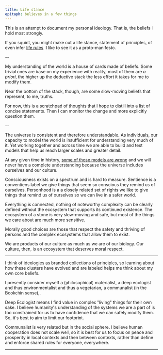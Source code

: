 ```yaml
---
title: Life stance
epitaph: believes in a few things
---
```


This is an attempt to document my personal ideology. That is, the beliefs I hold most strongly.

If you squint, you might make out a life stance, statement of principles, of even infer [life rules](https://www.ribbonfarm.com/2018/02/15/make-your-own-rules/). I like to see it as a proto-manifesto.

--

My understanding of the world is a house of cards made of beliefs. Some trivial ones are base on my experience with reality, most of them are _a priori_, the higher up the deductive stack the less effort it takes for me to modify them.

Near the bottom of the stack, though, are some slow-moving beliefs that represent, to me, truths.

For now, this is a scratchpad of thoughts that I hope to distill into a list of concise statements. Then I can monitor the change and more explicitly question them.

--

The universe is consistent and therefore understandable. As individuals, our capacity to model the world is insufficient for understanding very much of it. Yet working together and across time we are able to build and test models that help us reach larger scales and greater detail.

At any given time in history, [some of those models are wrong](/library/bad-ideas/) and we will never have a complete understanding because the universe includes ourselves and our culture.

Consciousness exists on a spectrum and is hard to measure. Sentience is a conventiens label we give things that seem so conscious they remind us of ourselves. Personhood is a a closely related set of rights we like to give things that remind us of ourselves so we can live in a safer world.

Everything is connected, nothing of noteworthy complexity can be clearly defined without the ecosystem that supports its continued existence. The ecosystem of a stone is very slow-moving and safe, but most of the things we care about are much more sensitive.

Morally good choices are those that respect the safety and thriving of persons and the complex ecosystems that allow them to exist.

We are products of our culture as much as we are of our biology. Our culture, then, is an ecosystem that deserves moral respect.

---

I think of ideologies as branded collections of principles, so learning about how these clusters have evolved and are labeled helps me think about my own core beliefs.

I presently consider myself a (philosophical) materialist, a deep ecologist and thus environmentalist and thus a vegetarian, a communalist (in the Bookchin sense),.

Deep Ecologist means I find value in complex "living" things for their own sake. I believe humanity's understanding of the systems we are a part of is too constrained for us to have confidence that we can safely modify them. So, it's best to aim to limit our footprint.

Communalist is very related but in the social sphere. I believe human cooperation does not scale well, so it is best for us to focus on peace and prosperity in local contexts and then between contexts, rather than define and enforce shared rules for everyone, everywhere.

---

